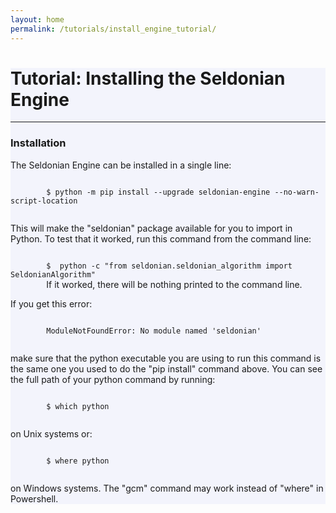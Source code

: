 ```yaml
---
layout: home
permalink: /tutorials/install_engine_tutorial/
---
```


<!-- Main Container -->
<div class="container p-3 my-5 border" style="background-color: #f3f4fc;">
    <h1 class="mb-3">Tutorial: Installing the Seldonian Engine</h1>
    <hr class="my-4">
    <h3> Installation </h3>
    <p> 
        The Seldonian Engine can be installed in a single line:
    </p>
    <p>
        <code>
        $ python -m pip install --upgrade seldonian-engine --no-warn-script-location
        </code>
    </p>
    <p>
        This will make the "seldonian" package available for you to import in Python. To test that it worked, run this command from the command line:
    </p>
    <p> <code>
        $  python -c "from seldonian.seldonian_algorithm import SeldonianAlgorithm"
        </code>  
        If it worked, there will be nothing printed to the command line. 
        </p>
    <p>
        If you get this error:
    </p>
    <p>
        <code> 
        ModuleNotFoundError: No module named 'seldonian'
        </code>
    </p> 
    <p>
        make sure that the python executable you are using to run this command is the same one you used to do the "pip install" command above. You can see the full path of your python command by running:
    </p>
    <p>
        <code>
        $ which python 
        </code>
    </p>
    <p>
        on Unix systems or:
    </p>
    <p>
        <code>
        $ where python 
        </code>
    </p>
    <p>
        on Windows systems. The "gcm" command may work instead of "where" in Powershell.
    </p> 
</div>